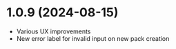 # 1.0.9 (2024-08-15)

- Various UX improvements
- New error label for invalid input on new pack creation
